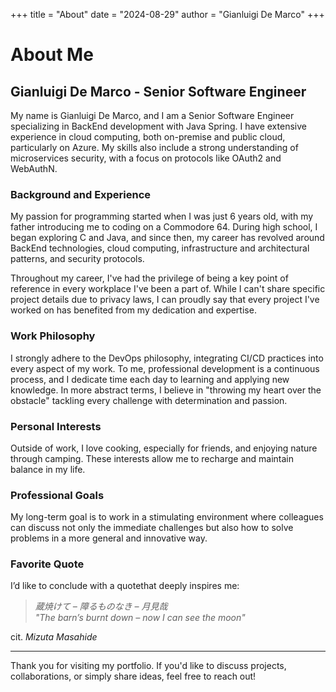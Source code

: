 +++
title = "About"
date = "2024-08-29"
author = "Gianluigi De Marco"
+++

# About Me

## Gianluigi De Marco - Senior Software Engineer

My name is Gianluigi De Marco, and I am a Senior Software Engineer specializing in BackEnd development with Java Spring. I have extensive experience in cloud computing, both on-premise and public cloud, particularly on Azure. My skills also include a strong understanding of microservices security, with a focus on protocols like OAuth2 and WebAuthN.

### Background and Experience

My passion for programming started when I was just 6 years old, with my father introducing me to coding on a Commodore 64. During high school, I began exploring C and Java, and since then, my career has revolved around BackEnd technologies, cloud computing, infrastructure and architectural patterns, and security protocols.

Throughout my career, I've had the privilege of being a key point of reference in every workplace I've been a part of. While I can't share specific project details due to privacy laws, I can proudly say that every project I've worked on has benefited from my dedication and expertise.

### Work Philosophy

I strongly adhere to the DevOps philosophy, integrating CI/CD practices into every aspect of my work. To me, professional development is a continuous process, and I dedicate time each day to learning and applying new knowledge. In more abstract terms, I believe in "throwing my heart over the obstacle" tackling every challenge with determination and passion.

### Personal Interests

Outside of work, I love cooking, especially for friends, and enjoying nature through camping. These interests allow me to recharge and maintain balance in my life.

### Professional Goals

My long-term goal is to work in a stimulating environment where colleagues can discuss not only the immediate challenges but also how to solve problems in a more general and innovative way.

### Favorite Quote

I’d like to conclude with a quotethat deeply inspires me:

> _蔵焼けて – 障るものなき – 月見哉_ \
> _"The barn’s burnt down – now I can see the moon"_

cit. <cite>Mizuta Masahide</cite>

---

Thank you for visiting my portfolio. If you'd like to discuss projects, collaborations, or simply share ideas, feel free to reach out!